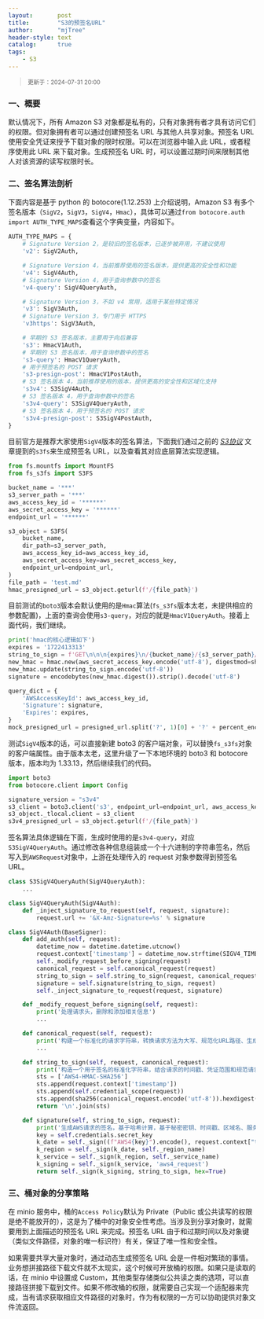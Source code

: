 ```yaml
---
layout:       post
title:        "S3的预签名URL"
author:       "mjTree"
header-style: text
catalog:      true
tags:
    - S3
---
```


><small>更新于：2024-07-31 20:00</small>


### 一、概要
默认情况下，所有 Amazon S3 对象都是私有的，只有对象拥有者才具有访问它们的权限。但对象拥有者可以通过创建预签名 URL 与其他人共享对象。预签名 URL 使用安全凭证来授予下载对象的限时权限。可以在浏览器中输入此 URL，或者程序使用此 URL 来下载对象。生成预签名 URL 时，可以设置过期时间来限制其他人对该资源的读写权限时长。  


### 二、签名算法剖析
下面内容是基于 python 的 botocore(1.12.253) 上介绍说明，Amazon S3 有多个签名版本（`SigV2`，`SigV3`，`SigV4`，`Hmac`），具体可以通过`from botocore.auth import AUTH_TYPE_MAPS`查看这个字典变量，内容如下。  

```python
AUTH_TYPE_MAPS = {
    # Signature Version 2，是较旧的签名版本，已逐步被弃用，不建议使用
    'v2': SigV2Auth,

    # Signature Version 4，当前推荐使用的签名版本，提供更高的安全性和功能
    'v4': SigV4Auth,
    # Signature Version 4，用于查询参数中的签名
    'v4-query': SigV4QueryAuth,

    # Signature Version 3，不如 v4 常用，适用于某些特定情况
    'v3': SigV3Auth,
    # Signature Version 3，专门用于 HTTPS
    'v3https': SigV3Auth,

    # 早期的 S3 签名版本，主要用于向后兼容
    's3': HmacV1Auth,
    # 早期的 S3 签名版本，用于查询参数中的签名
    's3-query': HmacV1QueryAuth,
    # 用于预签名的 POST 请求
    's3-presign-post': HmacV1PostAuth,
    # S3 签名版本 4，当前推荐使用的版本，提供更高的安全性和区域化支持
    's3v4': S3SigV4Auth,
    # S3 签名版本 4，用于查询参数中的签名
    's3v4-query': S3SigV4QueryAuth,
    # S3 签名版本 4，用于预签名的 POST 请求
    's3v4-presign-post': S3SigV4PostAuth,
}
```

目前官方是推荐大家使用`SigV4`版本的签名算法，下面我们通过之前的 [_S3协议_](/2024/03/12/S3协议及各厂商适配) 文章提到的`s3fs`来生成预签名 URL，以及查看其对应底层算法实现逻辑。  

```python
from fs.mountfs import MountFS
from fs_s3fs import S3FS

bucket_name = '***'
s3_server_path = '***'
aws_access_key_id = '******'
aws_secret_access_key = '******'
endpoint_url = '******'

s3_object = S3FS(
    bucket_name,
    dir_path=s3_server_path,
    aws_access_key_id=aws_access_key_id,
    aws_secret_access_key=aws_secret_access_key,
    endpoint_url=endpoint_url,
)
file_path = 'test.md'
hmac_presigned_url = s3_object.geturl(f'/{file_path}')
```

目前测试的`boto3`版本会默认使用的是`Hmac`算法(`fs_s3fs`版本太老，未提供相应的参数配置)，上面的查询会使用`s3-query`，对应的就是`HmacV1QueryAuth`。接着上面代码，我们继续。  
```python
print('hmac的核心逻辑如下')
expires = '1722413313'
string_to_sign = f'GET\n\n\n{expires}\n/{bucket_name}/{s3_server_path}/{file_path}'
new_hmac = hmac.new(aws_secret_access_key.encode('utf-8'), digestmod=sha1)
new_hmac.update(string_to_sign.encode('utf-8'))
signature = encodebytes(new_hmac.digest()).strip().decode('utf-8')

query_dict = {
    'AWSAccessKeyId': aws_access_key_id,
    'Signature': signature,
    'Expires': expires,
}
mock_presigned_url = presigned_url.split('?', 1)[0] + '?' + percent_encode_sequence(query_dict)
```

测试`SigV4`版本的话，可以直接新建 boto3 的客户端对象，可以替换`fs_s3fs`对象的客户端属性。由于版本太老，这里升级了一下本地环境的 boto3 和 botocore 版本，版本均为 1.33.13，然后继续我们的代码。  
```python
import boto3
from botocore.client import Config

signature_version = "s3v4"
s3_client = boto3.client('s3', endpoint_url=endpoint_url, aws_access_key_id=aws_access_key_id, aws_secret_access_key=aws_secret_access_key, config=Config(signature_version=signature_version))
s3_object._tlocal.client = s3_client
s3v4_presigned_url = s3_object.geturl(f'/{file_path}')
```

签名算法具体逻辑在下面，生成时使用的是`s3v4-query`，对应`S3SigV4QueryAuth`。通过修改各种信息组装成一个十六进制的字符串签名，然后写入到`AWSRequest`对象中，上游在处理传入的 request 对象参数得到预签名 URL。
```python
class S3SigV4QueryAuth(SigV4QueryAuth):
	...

class SigV4QueryAuth(SigV4Auth):
    def _inject_signature_to_request(self, request, signature):
        request.url += '&X-Amz-Signature=%s' % signature

class SigV4Auth(BaseSigner):
    def add_auth(self, request):
        datetime_now = datetime.datetime.utcnow()
        request.context['timestamp'] = datetime_now.strftime(SIGV4_TIMESTAMP)
        self._modify_request_before_signing(request)
        canonical_request = self.canonical_request(request)
        string_to_sign = self.string_to_sign(request, canonical_request)
        signature = self.signature(string_to_sign, request)
        self._inject_signature_to_request(request, signature)

    def _modify_request_before_signing(self, request):
        print('处理请求头，删除和添加相关信息')
        ...

    def canonical_request(self, request):
        print('构建一个标准化的请求字符串，转换请求方法为大写、规范化URL路径、生成标准查询字符串、获取请求体的SHA256校验和等并返回')
        ...

    def string_to_sign(self, request, canonical_request):
        print('构造一个用于签名的标准化字符串，结合请求的时间戳、凭证范围和规范请求的SHA256哈希值，以生成符合AWS签名版本4标准的StringToSign')
        sts = ['AWS4-HMAC-SHA256']
        sts.append(request.context['timestamp'])
        sts.append(self.credential_scope(request))
        sts.append(sha256(canonical_request.encode('utf-8')).hexdigest())
        return '\n'.join(sts)

    def signature(self, string_to_sign, request):
        print('生成AWS请求的签名，基于哈希计算，基于秘密密钥、时间戳、区域名、服务名及请求信息，生成一个十六进制格式的签名')
        key = self.credentials.secret_key
        k_date = self._sign((f"AWS4{key}").encode(), request.context["timestamp"][0:8])
        k_region = self._sign(k_date, self._region_name)
        k_service = self._sign(k_region, self._service_name)
        k_signing = self._sign(k_service, 'aws4_request')
        return self._sign(k_signing, string_to_sign, hex=True)
```


### 三、桶对象的分享策略
在 minio 服务中，桶的`Access Policy`默认为 Private（Public 或公共读写的权限是绝不能放开的），这是为了桶中的对象安全性考虑。当涉及到分享对象时，就需要用到上面描述的预签名 URL 来完成。预签名 URL 由于和过期时间以及对象键（类似文件路径，对象的唯一标识符）有关，保证了唯一性和安全性。  

如果需要共享大量对象时，通过动态生成预签名 URL 会是一件相对繁琐的事情。业务想拼接路径下载文件就不太现实，这个时候可开放桶的权限。如果只是读取的话，在 minio 中设置成 Custom，其他类型存储类似公共读之类的选项，可以直接路径拼接下载到文件。如果不修改桶的权限，就需要自己实现一个适配器来完成，当有请求获取相应文件路径的对象时，作为有权限的一方可以协助提供对象文件流返回。  

